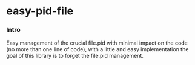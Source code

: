 easy-pid-file
=============

### Intro
Easy management of the crucial file.pid with minimal impact on the code (no more than one line of code), with a little
and easy implementation the goal of this library is to forget the file.pid management.
